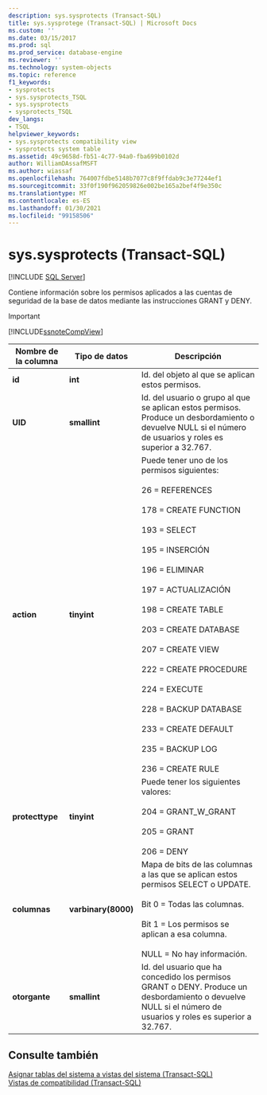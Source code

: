 ```yaml
---
description: sys.sysprotects (Transact-SQL)
title: sys.sysprotege (Transact-SQL) | Microsoft Docs
ms.custom: ''
ms.date: 03/15/2017
ms.prod: sql
ms.prod_service: database-engine
ms.reviewer: ''
ms.technology: system-objects
ms.topic: reference
f1_keywords:
- sysprotects
- sys.sysprotects_TSQL
- sys.sysprotects
- sysprotects_TSQL
dev_langs:
- TSQL
helpviewer_keywords:
- sys.sysprotects compatibility view
- sysprotects system table
ms.assetid: 49c9658d-fb51-4c77-94a0-fba699b0102d
author: WilliamDAssafMSFT
ms.author: wiassaf
ms.openlocfilehash: 764007fdbe5148b7077c8f9ffdab9c3e77244ef1
ms.sourcegitcommit: 33f0f190f962059826e002be165a2bef4f9e350c
ms.translationtype: MT
ms.contentlocale: es-ES
ms.lasthandoff: 01/30/2021
ms.locfileid: "99158506"
---
```

# <a name="syssysprotects-transact-sql"></a>sys.sysprotects (Transact-SQL)
[!INCLUDE [SQL Server](../../includes/applies-to-version/sqlserver.md)]

  Contiene información sobre los permisos aplicados a las cuentas de seguridad de la base de datos mediante las instrucciones GRANT y DENY.  
  
> [!IMPORTANT]  
>  [!INCLUDE[ssnoteCompView](../../includes/ssnotecompview-md.md)]  
  
|Nombre de la columna|Tipo de datos|Descripción|  
|-----------------|---------------|-----------------|  
|**id**|**int**|Id. del objeto al que se aplican estos permisos.|  
|**UID**|**smallint**|Id. del usuario o grupo al que se aplican estos permisos. Produce un desbordamiento o devuelve NULL si el número de usuarios y roles es superior a 32.767.|  
|**action**|**tinyint**|Puede tener uno de los permisos siguientes:<br /><br /> 26 = REFERENCES <br /><br /> 178 = CREATE FUNCTION <br /><br /> 193 = SELECT <br /><br /> 195 = INSERCIÓN<br /><br /> 196 = ELIMINAR<br /><br /> 197 = ACTUALIZACIÓN<br /><br /> 198 = CREATE TABLE <br /><br /> 203 = CREATE DATABASE <br /><br /> 207 = CREATE VIEW <br /><br /> 222 = CREATE PROCEDURE <br /><br /> 224 = EXECUTE <br /><br /> 228 = BACKUP DATABASE <br /><br /> 233 = CREATE DEFAULT <br /><br /> 235 = BACKUP LOG <br /><br /> 236 = CREATE RULE|  
|**protecttype**|**tinyint**|Puede tener los siguientes valores:<br /><br /> 204 = GRANT_W_GRANT <br /><br /> 205 = GRANT <br /><br /> 206 = DENY|  
|**columnas**|**varbinary(8000)**|Mapa de bits de las columnas a las que se aplican estos permisos SELECT o UPDATE.<br /><br /> Bit 0 = Todas las columnas.<br /><br /> Bit 1 = Los permisos se aplican a esa columna.<br /><br /> NULL = No hay información.|  
|**otorgante**|**smallint**|Id. del usuario que ha concedido los permisos GRANT o DENY. Produce un desbordamiento o devuelve NULL si el número de usuarios y roles es superior a 32.767.|  
  
## <a name="see-also"></a>Consulte también  
 [Asignar tablas del sistema a vistas del sistema &#40;Transact-SQL&#41;](../../relational-databases/system-tables/mapping-system-tables-to-system-views-transact-sql.md)   
 [Vistas de compatibilidad &#40;Transact-SQL&#41;](~/relational-databases/system-compatibility-views/system-compatibility-views-transact-sql.md)  
  
  
